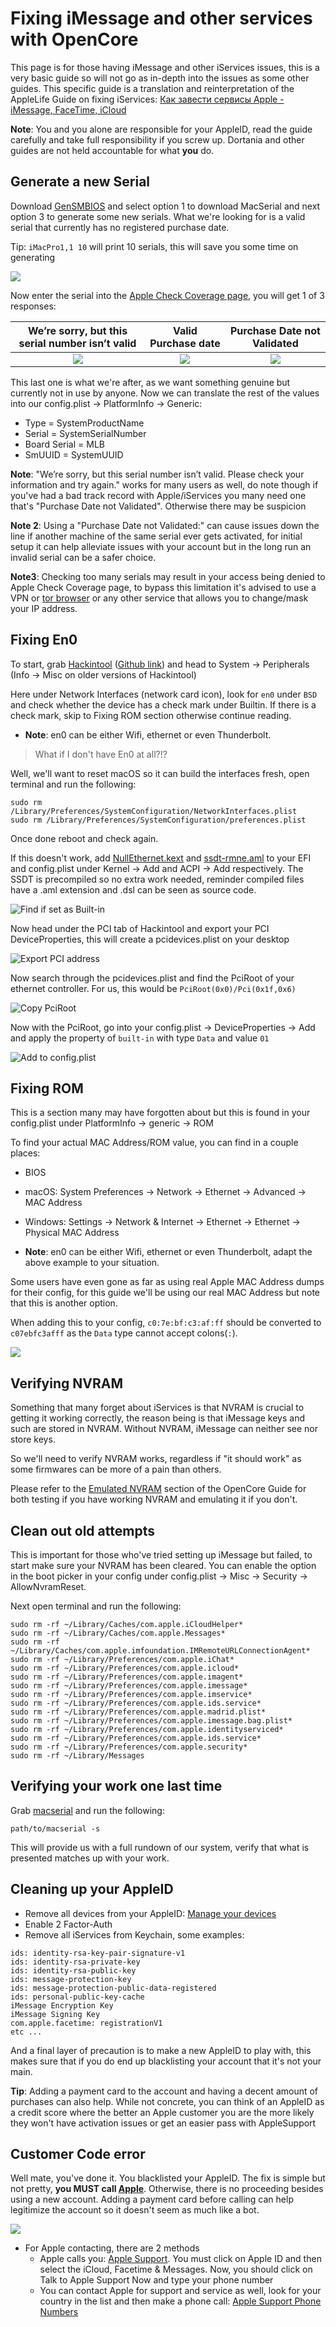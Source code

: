 # Fixing iMessage and other services with OpenCore

This page is for those having iMessage and other iServices issues, this is a very basic guide so will not go as in-depth into the issues as some other guides. This specific guide is a translation and reinterpretation of the AppleLife Guide on fixing iServices: [Как завести сервисы Apple - iMessage, FaceTime, iCloud](https://applelife.ru/posts/727913)

**Note**: You and you alone are responsible for your AppleID, read the guide carefully and take full responsibility if you screw up. Dortania and other guides are not held accountable for what **you** do.

## Generate a new Serial

Download [GenSMBIOS](https://github.com/corpnewt/GenSMBIOS) and select option 1 to download MacSerial and next option 3 to generate some new serials. What we're looking for is a valid serial that currently has no registered purchase date.

Tip: `iMacPro1,1 10` will print 10 serials, this will save you some time on generating

![](../images/post-install/iservices-md/serial-list.png)

Now enter the serial into the [Apple Check Coverage page](https://checkcoverage.apple.com/), you will get 1 of 3 responses:

We’re sorry, but this serial number isn’t valid |  Valid Purchase date | Purchase Date not Validated
:-------------------------:|:-------------------------:|:-------------------------:
![](../images/post-install/iservices-md/not-valid.png) | ![](../images/post-install/iservices-md/valid.png) |  ![](../images/post-install/iservices-md/no-purchase.png)

This last one is what we're after, as we want something genuine but currently not in use by anyone. Now we can translate the rest of the values into our config.plist -> PlatformInfo -> Generic:

* Type = SystemProductName
* Serial = SystemSerialNumber
* Board Serial = MLB
* SmUUID = SystemUUID

**Note**:  "We’re sorry, but this serial number isn’t valid. Please check your information and try again." works for many users as well, do note though if you've had a bad track record with Apple/iServices you many need one that's "Purchase Date not Validated". Otherwise there may be suspicion

**Note 2**: Using a "Purchase Date not Validated:" can cause issues down the line if another machine of the same serial ever gets activated, for initial setup it can help alleviate issues with your account but in the long run an invalid serial can be a safer choice.

**Note3**: Checking too many serials may result in your access being denied to Apple Check Coverage page, to bypass this limitation it's advised to use a VPN or [tor browser](https://www.torproject.org/download/) or any other service that allows you to change/mask your IP address.

## Fixing En0

To start, grab [Hackintool](https://www.tonymacx86.com/threads/release-hackintool-v3-x-x.254559/) ([Github link](https://github.com/headkaze/Hackintool)) and head to System -> Peripherals (Info -> Misc on older versions of Hackintool)

Here under Network Interfaces (network card icon), look for `en0` under `BSD` and check whether the device has a check mark under Builtin. If there is a check mark, skip to Fixing ROM section otherwise continue reading.

* **Note**: en0 can be either Wifi, ethernet or even Thunderbolt.

> What if I don't have En0 at all?!?

Well, we'll want to reset macOS so it can build the interfaces fresh, open terminal and run the following:

```
sudo rm /Library/Preferences/SystemConfiguration/NetworkInterfaces.plist
sudo rm /Library/Preferences/SystemConfiguration/preferences.plist
```

Once done reboot and check again.

If this doesn't work, add [NullEthernet.kext](https://bitbucket.org/RehabMan/os-x-null-ethernet/downloads/) and [ssdt-rmne.aml](https://github.com/RehabMan/OS-X-Null-Ethernet/blob/master/ssdt-rmne.aml) to your EFI and config.plist under Kernel -> Add and ACPI -> Add respectively. The SSDT is precompiled so no extra work needed, reminder compiled files have a .aml extension and .dsl can be seen as source code.

![Find if set as Built-in](../images/post-install/iservices-md/en0-built-in-info.png)

Now head under the PCI tab of Hackintool and export your PCI DeviceProperties, this will create a pcidevices.plist on your desktop

![Export PCI address](../images/post-install/iservices-md/hackintool-export.png)

Now search through the pcidevices.plist and find the PciRoot of your ethernet controller. For us, this would be `PciRoot(0x0)/Pci(0x1f,0x6)`

![Copy PciRoot](../images/post-install/iservices-md/find-en0.png)

Now with the PciRoot, go into your config.plist -> DeviceProperties -> Add and apply the property of `built-in` with type `Data` and value `01`

![Add to config.plist](../images/post-install/iservices-md/config-built-in.png)

## Fixing ROM

This is a section many may have forgotten about but this is found in your config.plist under PlatformInfo -> generic -> ROM

To find your actual MAC Address/ROM value, you can find in a couple places:

* BIOS
* macOS: System Preferences -> Network -> Ethernet -> Advanced -> MAC Address
* Windows: Settings -> Network & Internet -> Ethernet -> Ethernet -> Physical MAC Address

* **Note**: en0 can be either Wifi, ethernet or even Thunderbolt, adapt the above example to your situation.

Some users have even gone as far as using real Apple MAC Address dumps for their config, for this guide we'll be using our real MAC Address but note that this is another option.

When adding this to your config, `c0:7e:bf:c3:af:ff` should be converted to `c07ebfc3afff` as the `Data` type cannot accept colons(`:`).

![](../images/post-install/iservices-md/config-rom.png)

## Verifying NVRAM

Something that many forget about iServices is that NVRAM is crucial to getting it working correctly, the reason being is that iMessage keys and such are stored in NVRAM. Without NVRAM, iMessage can neither see nor store keys.

So we'll need to verify NVRAM works, regardless if "it should work" as some firmwares can be more of a pain than others.

Please refer to the [Emulated NVRAM](../misc/nvram.md) section of the OpenCore Guide for both testing if you have working NVRAM and emulating it if you don't.

## Clean out old attempts

This is important for those who've tried setting up iMessage but failed, to start make sure your NVRAM has been cleared. You can enable the option in the boot picker in your config under config.plist -> Misc -> Security -> AllowNvramReset.

Next open terminal and run the following:

```
sudo rm -rf ~/Library/Caches/com.apple.iCloudHelper*
sudo rm -rf ~/Library/Caches/com.apple.Messages*
sudo rm -rf ~/Library/Caches/com.apple.imfoundation.IMRemoteURLConnectionAgent*
sudo rm -rf ~/Library/Preferences/com.apple.iChat*
sudo rm -rf ~/Library/Preferences/com.apple.icloud*
sudo rm -rf ~/Library/Preferences/com.apple.imagent*
sudo rm -rf ~/Library/Preferences/com.apple.imessage*
sudo rm -rf ~/Library/Preferences/com.apple.imservice*
sudo rm -rf ~/Library/Preferences/com.apple.ids.service*
sudo rm -rf ~/Library/Preferences/com.apple.madrid.plist*
sudo rm -rf ~/Library/Preferences/com.apple.imessage.bag.plist*
sudo rm -rf ~/Library/Preferences/com.apple.identityserviced*
sudo rm -rf ~/Library/Preferences/com.apple.ids.service*
sudo rm -rf ~/Library/Preferences/com.apple.security*
sudo rm -rf ~/Library/Messages
```

## Verifying your work one last time

Grab [macserial](https://github.com/acidanthera/MacInfoPkg/releases) and run the following:

```
path/to/macserial -s
```

This will provide us with a full rundown of our system, verify that what is presented matches up with your work.

## Cleaning up your AppleID

* Remove all devices from your AppleID: [Manage your devices](https://appleid.apple.com/account/manage)
* Enable 2 Factor-Auth
* Remove all iServices from Keychain, some examples:

```
ids: identity-rsa-key-pair-signature-v1
ids: identity-rsa-private-key
ids: identity-rsa-public-key
ids: message-protection-key
ids: message-protection-public-data-registered
ids: personal-public-key-cache
iMessage Encryption Key
iMessage Signing Key
com.apple.facetime: registrationV1
etc ...
```

And a final layer of precaution is to make a new AppleID to play with, this makes sure that if you do end up blacklisting your account that it's not your main.

**Tip**:  Adding a payment card to the account and having a decent amount of purchases can also help. While not concrete, you can think of an AppleID as a credit score where the better an Apple customer you are the more likely they won't have activation issues or get an easier pass with AppleSupport

## Customer Code error

Well mate, you've done it. You blacklisted your AppleID. The fix is simple but not pretty, **you MUST call [Apple](https://support.apple.com/en-us/HT201232)**. Otherwise, there is no proceeding besides using a new account. Adding a payment card before calling can help legitimize the account so it doesn't seem as much like a bot.

![](../images/post-install/iservices-md/blacklist.png)

* For Apple contacting, there are 2 methods
  * Apple calls you: [Apple Support](https://getsupport.apple.com/). You must click on Apple ID and then select the iCloud, Facetime & Messages. Now, you should click on Talk to Apple Support Now and type your phone number
  * You can contact Apple for support and service as well, look for your country in the list and then make a phone call: [Apple Support Phone Numbers](https://support.apple.com/HT201232)
